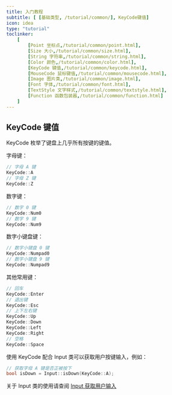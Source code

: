 ```yaml
---
title: 入门教程
subtitle: [ [基础类型, /tutorial/common/], KeyCode键值]
icon: idea
type: "tutorial"
toclinker: 
    [
        [Point 坐标点,/tutorial/common/point.html],
        [Size 大小,/tutorial/common/size.html],
        [String 字符串,/tutorial/common/string.html],
        [Color 颜色,/tutorial/common/color.html],
        [KeyCode 键值,/tutorial/common/keycode.html],
        [MouseCode 鼠标键值,/tutorial/common/mousecode.html],
        [Image 图片类,/tutorial/common/image.html],
        [Font 字体,/tutorial/common/font.html],
        [TextStyle 文字样式,/tutorial/common/textstyle.html],
        [Function 函数包装器,/tutorial/common/function.html]
    ]
---
```


## KeyCode 键值

KeyCode 枚举了键盘上几乎所有按键的键值。

字母键：

```cpp
// 字母 A 键
KeyCode::A
// 字母 Z 键
KeyCode::Z
```

数字键：

```cpp
// 数字 0 键
KeyCode::Num0
// 数字 9 键
KeyCode::Num9
```

数字小键盘键：

```cpp
// 数字小键盘 0 键
KeyCode::Numpad0
// 数字小键盘 9 键
KeyCode::Numpad9
```

其他常用键：

```cpp
// 回车
KeyCode::Enter
// 退出键
KeyCode::Esc
// 上下左右键
KeyCode::Up
KeyCode::Down
KeyCode::Left
KeyCode::Right
// 空格
KeyCode::Space
```

使用 KeyCode 配合 Input 类可以获取用户按键输入，例如：

```cpp
// 获取字母 A 键是否正被按下
bool isDown = Input::isDown(KeyCode::A);
```

关于 Input 类的使用请查阅 [Input 获取用户输入](/tutorial/base/input.html)
